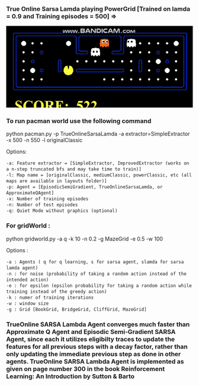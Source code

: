 
### True Online Sarsa Lamda playing PowerGrid [Trained on lamda = 0.9 and Training episodes = 500] => 

![alt text](https://github.com/AnirudhKaushik10/Pacman-Reinforcement-Learning/blob/master/pacman_powerGrid.gif "Logo Title Text 1")




### To run pacman world use the following command

python pacman.py -p TrueOnlineSarsaLamda -a extractor=SimpleExtractor -x 500 -n 550 -l originalClassic


Options:

    -a: Feature extractor = [SimpleExtractor, ImprovedExtractor (works on a n-step truncated bfs and may take time to train)] 
    -l: Map name = [originalClassic, mediumClassic, powerClassic, etc (all maps are available in layouts folder)]
    -p: Agent = [EpisodicSemiGradient, TrueOnlineSarsaLamda, or ApproximateQAgent]
    -x: Number of training episodes
    -n: Number of test episodes
    -q: Quiet Mode without graphics (optional)


### For gridWorld :

python gridworld.py -a q -k 10 -n 0.2 -g MazeGrid -e 0.5 -w 100

Options :

    -a : Agents ( q for q learning, s for sarsa agent, slamda for sarsa lamda agent)
    -n : for noise (probability of taking a random action instead of the intended action)
    -e : for epsilon (epsilon probability for taking a random action while training instead of the greedy action)
    -k : numer of training iterations
    -w : window size
    -g : Grid [BookGrid, BridgeGrid, CliffGrid, MazeGrid] 
    
### TrueOnline SARSA Lambda Agent converges much faster than Approximate Q Agent and Episodic Semi-Gradient SARSA Agent, since each it utilizes eligibilty traces to update the features for all previous steps with a decay factor, rather than only updating the immediate previous step as done in other agents. TrueOnline SARSA Lambda Agent is implemented as given on page number 300 in the book Reinforcement Learning: An Introduction by Sutton & Barto
      
      
      
